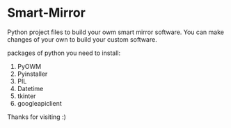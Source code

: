 # Smart-Mirror
Python project files to build your owm smart mirror software.
You can make changes of your own to build your custom software.

packages of python you need to install:
1. PyOWM
2. Pyinstaller
3. PIL
4. Datetime
5. tkinter
6. googleapiclient

Thanks for visiting :)
